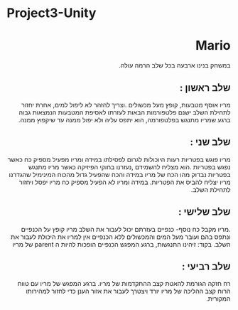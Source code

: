 # Project3-Unity
<div dir='rtl' lang='he'>
 
# Mario

במשחק בנינו ארבעה 
בכל שלב הרמה עולה.

## שלב ראשון :

מריו אוסף מטבעות, קופץ מעל מכשולים
.וצריך להזהר לא ליפול למים, אחרת יחזור לתחילת השלב
ישנם פלטפורמות הבאות לעזרתו לאסיפת המטבעות הנמצאות גבוה
ברגע שמריו מתנגש בפלטפורמה, הוא יתפס עליה ולא יפול ממנה עד שיקפוץ ממנה.

## שלב שני :
מריו פוגש בפטריות רעות היוכולות לגרום לפסילתו
במידה ומריו מפעיל מספיק כח כאשר נפגש בפטריות
.הוא מצליח להשמידם
,נעזרנו בחוקי הפיזיקה
כאשר מריו מתנגש בפטריות
נבדוק מהו הכח של מריו
במידה והכח שהפעיל גדול מהכוח המינימיל שהגדרנו
מריו יצליח להביס את הפטריות.
במידה ומריו לא הפעיל מספיק כח
מריו יפסל ויחזור לתחילת השלב.

## שלב שלישי :

.מריו מקבל כח נוסף- כנפיים
בעזרתם יכול לעבור את השלב
מריו קופץ על הכנפיים ונתפס בהם ועובר מעל המים והמכשולים
ללא הכנפיים אין למריו את היכולת לעבור את השלב.
בקוד: זיהינו התנגשות, ברגע המפגש הכנפיים הופכות להיות 
ה parent של מריו
 
## שלב רביעי :
רח חזקה הגורמת להאטת קצב ההתקדמות של מריו.
ברגע המפגש של מריו עם טווח הרוח
קצב ההליכה של מריו יורד
ויצטרך לעבור את אזור הענן כדי לחזור למהירותו המקורית.



